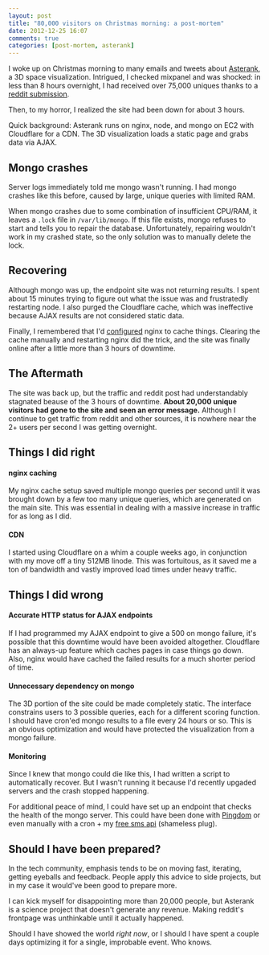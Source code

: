 ```yaml
---
layout: post
title: "80,000 visitors on Christmas morning: a post-mortem"
date: 2012-12-25 16:07
comments: true
categories: [post-mortem, asterank]
---
```


I woke up on Christmas morning to many emails and tweets about [Asterank](http://asterank.com/3d), a 3D space visualization.  Intrigued, I checked mixpanel and was shocked: in less than 8 hours overnight, I had received over 75,000 uniques thanks to a [reddit submission](http://www.reddit.com/r/science/comments/15epyp/amazing_solar_system_visualization_showing_all/).

Then, to my horror, I realized the site had been down for about 3 hours.

<!--more-->

Quick background: Asterank runs on nginx, node, and mongo on EC2 with Cloudflare for a CDN.  The 3D visualization loads a static page and grabs data via AJAX.

## Mongo crashes

Server logs immediately told me mongo wasn't running.  I had mongo crashes like this before, caused by large, unique queries with limited RAM.


When mongo crashes due to some combination of insufficient CPU/RAM, it leaves a `.lock` file in `/var/lib/mongo`.  If this file exists, mongo refuses to start and tells you to repair the database.  Unfortunately, repairing wouldn't work in my crashed state, so the only solution was to manually delete the lock.

## Recovering

Although mongo was up, the endpoint site was not returning results.  I spent about 15 minutes trying to figure out what the issue was and frustratedly restarting node.  I also purged the Cloudflare cache, which was ineffective because AJAX results are not considered static data.

Finally, I remembered that I'd [configured](https://github.com/typpo/asterank/blob/master/nginx/asterank) nginx to cache things.  Clearing the cache manually and restarting nginx did the trick, and the site was finally online after a little more than 3 hours of downtime.

## The Aftermath

The site was back up, but the traffic and reddit post had understandably stagnated beause of the 3 hours of downtime.  **About 20,000 unique visitors had gone to the site and seen an error message.**  Although I continue to get traffic from reddit and other sources, it is nowhere near the 2+ users per second I was getting overnight.

## Things I did right

#### nginx caching

My nginx cache setup saved multiple mongo queries per second until it was brought down by a few too many unique queries, which are generated on the main site.  This was essential in dealing with a massive increase in traffic for as long as I did.

#### CDN

I started using Cloudflare on a whim a couple weeks ago, in conjunction with my move off a tiny 512MB linode.  This was fortuitous, as it saved me a ton of bandwidth and vastly improved load times under heavy traffic.

## Things I did wrong

#### Accurate HTTP status for AJAX endpoints
If I had programmed my AJAX endpoint to give a 500 on mongo failure, it's possible that this downtime would have been avoided altogether.  Cloudflare has an always-up feature which caches pages in case things go down.  Also, nginx would have cached the failed results for a much shorter period of time.

#### Unnecessary dependency on mongo

The 3D portion of the site could be made completely static.  The interface constrains users to 3 possible queries, each for a different scoring function.  I should have cron'ed mongo results to a file every 24 hours or so.  This is an obvious optimization and would have protected the visualization from a mongo failure.

#### Monitoring

Since I knew that mongo could die like this, I had written a script to automatically recover.  But I wasn't running it because I'd recently upgaded servers and the crash stopped happening.

For additional peace of mind, I could have set up an endpoint that checks the health of the mongo server.  This could have been done with [Pingdom](http://pingdom.com) or even manually with a cron + my [free sms api](http://textbelt.com) (shameless plug).

## Should I have been prepared?

In the tech community, emphasis tends to be on moving fast, iterating, getting eyeballs and feedback.  People apply this advice to side projects, but in my case it would've been good to prepare more.

I can kick myself for disappointing more than 20,000 people, but Asterank is a science project that doesn't generate any revenue.  Making reddit's frontpage was unthinkable until it actually happened.

Should I have showed the world *right now*, or I should I have spent a couple days optimizing it for a single, improbable event.  Who knows.
